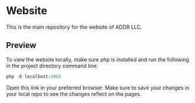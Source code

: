 # Website
This is the main repository for the website of ADDR LLC. 

## Preview 
To view the website locally, make sure php is installed and run the following in the project directory command line: <br>
```php
php -S localhost:8080
```
Open this link in your preferred browser. Make sure to save your changes in your local repo to see the changes reflect on the pages.
